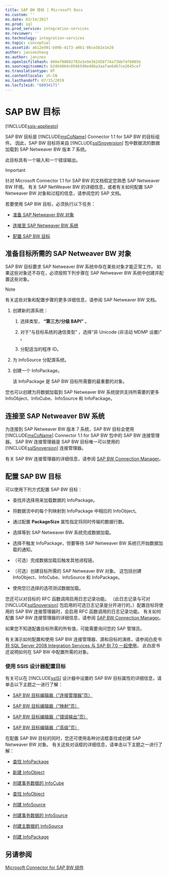 ```yaml
---
title: SAP BW 目标 | Microsoft Docs
ms.custom: ''
ms.date: 03/14/2017
ms.prod: sql
ms.prod_service: integration-services
ms.reviewer: ''
ms.technology: integration-services
ms.topic: conceptual
ms.assetid: a612ed91-b89b-4173-a0b1-0bce381e1e28
author: janinezhang
ms.author: janinez
ms.openlocfilehash: 688ef80602783a3e9e362d58f74a73bbf4f6085b
ms.sourcegitcommit: b2464064c0566590e486a3aafae6d67ce2645cef
ms.translationtype: HT
ms.contentlocale: zh-CN
ms.lasthandoff: 07/15/2019
ms.locfileid: "68034171"
---
```

# <a name="sap-bw-destination"></a>SAP BW 目标

[!INCLUDE[ssis-appliesto](../../includes/ssis-appliesto-ssvrpluslinux-asdb-asdw-xxx.md)]


  SAP BW 目标是 [!INCLUDE[msCoName](../../includes/msconame-md.md)] Connector 1.1 for SAP BW 的目标组件。 因此，SAP BW 目标将来自 [!INCLUDE[ssISnoversion](../../includes/ssisnoversion-md.md)] 包中数据流的数据加载到 SAP Netweaver BW 版本 7 系统。  
  
 此目标具有一个输入和一个错误输出。  
  
> [!IMPORTANT]  
>  针对 Microsoft Connector 1.1 for SAP BW 的文档假定您熟悉 SAP Netweaver BW 环境。 有关 SAP NetWeaver BW 的详细信息，或者有关如何配置 SAP Netweaver BW 对象和过程的信息，请参阅您的 SAP 文档。  
  
 若要使用 SAP BW 目标，必须执行以下任务：  
  
-   [准备 SAP Netweaver BW 对象](#bkmk_Prepare_Objects)  
  
-   [连接至 SAP Netweaver BW 系统](#bkmk_Connect_Database)  
  
-   [配置 SAP BW 目标](#bkmk_Configure_Destination)  
  
##  <a name="bkmk_Prepare_Objects"></a> 准备目标所需的 SAP Netweaver BW 对象  
 SAP BW 目标要求 SAP Netweaver BW 系统中存在某些对象才能正常工作。 如果这些对象还不存在，必须按照下列步骤在 SAP Netweaver BW 系统中创建并配置这些对象。  
  
> [!NOTE]  
>  有关这些对象和配置步骤的更多详细信息，请参阅 SAP Netweaver BW 文档。  
  
1.  创建新的源系统：  
  
    1.  选择类型， **“第三方/分级 BAPI”** 。  
  
    2.  对于“与目标系统的通信类型”  ，选择“非 Unicode (非活动 MDMP 设置)”  。  
  
    3.  分配适当的程序 ID。  
  
2.  为 InfoSource 分配源系统。  
  
3.  创建一个 InfoPackage。  
  
     该 InfoPackage 是 SAP BW 目标所需要的最重要的对象。  
  
 您也可以创建为将数据加载到 SAP Netweaver BW 系统提供支持所需要的更多 InfoObject、InfoCube、InfoSource 和 InfoPackage。  
  
##  <a name="bkmk_Connect_Database"></a> 连接至 SAP Netweaver BW 系统  
 为连接到 SAP Netweaver BW 版本 7 系统，SAP BW 目标会使用 [!INCLUDE[msCoName](../../includes/msconame-md.md)] Connector 1.1 for SAP BW 包中的 SAP BW 连接管理器。 SAP BW 连接管理器是 SAP BW 目标唯一可以使用的 [!INCLUDE[ssISnoversion](../../includes/ssisnoversion-md.md)] 连接管理器。  
  
 有关 SAP BW 连接管理器的详细信息，请参阅 [SAP BW Connection Manager](../../integration-services/connection-manager/sap-bw-connection-manager.md)。  
  
##  <a name="bkmk_Configure_Destination"></a> 配置 SAP BW 目标  
 可以使用下列方式配置 SAP BW 目标：  
  
-   查找并选择用来加载数据的 InfoPackage。  
  
-   将数据流中的每个列映射到 InfoPackage 中相应的 InfoObject。  
  
-   通过配置 **PackageSize** 属性指定将同时传输的数据行数。  
  
-   选择等到 SAP Netweaver BW 系统完成数据加载。  
  
-   选择不触发 InfoPackage，但要等待 SAP Netweaver BW 系统已开始数据加载的通知。  
  
-   （可选）完成数据加载后触发其他进程链。  
  
-   （可选）创建目标所需的 SAP Netweaver BW 对象。 这包括创建 InfoObject、InfoCube、InfoSource 和 InfoPackage。  
  
-   使用您已选择的选项测试数据加载。  
  
 您还可以对目标的 RFC 函数调用启用日志记录功能。 （此日志记录与可对 [!INCLUDE[ssISnoversion](../../includes/ssisnoversion-md.md)] 包启用的可选日志记录是分开进行的。）配置目标将使用的 SAP BW 连接管理器时，会启用 RFC 函数调用的日志记录功能。 有关如何配置 SAP BW 连接管理器的详细信息，请参阅 [SAP BW Connection Manager](../../integration-services/connection-manager/sap-bw-connection-manager.md)。  
  
 如果您不知道配置目标所需的所有值，可能需要询问您的 SAP 管理员。  
  
 有关演示如何配置和使用 SAP BW 连接管理器、源和目标的演练，请参阅白皮书 [将 SQL Server 2008 Integration Services 与 SAP BI 7.0 一起使用](https://go.microsoft.com/fwlink/?LinkID=137090)。 此白皮书还说明如何在 SAP BW 中配置所需的对象。  
  
### <a name="using-the-ssis-designer-to-configure-the-destination"></a>使用 SSIS 设计器配置目标  
 有关可以在 [!INCLUDE[ssIS](../../includes/ssis-md.md)] 设计器中设置的 SAP BW 目标属性的详细信息，请单击以下主题之一进行了解：  
  
-   [SAP BW 目标编辑器（“连接管理器”页）](../../integration-services/data-flow/sap-bw-destination-editor-connection-manager-page.md)  
  
-   [SAP BW 目标编辑器（“映射”页）](../../integration-services/data-flow/sap-bw-destination-editor-mappings-page.md)  
  
-   [SAP BW 目标编辑器（“错误输出”页）](../../integration-services/data-flow/sap-bw-destination-editor-error-output-page.md)  
  
-   [SAP BW 目标编辑器（“高级”页）](../../integration-services/data-flow/sap-bw-destination-editor-advanced-page.md)  
  
 在配置 SAP BW 目标的同时，您还可使用各种对话框查找或创建 SAP Netweaver BW 对象。 有关这些对话框的详细信息，请单击以下主题之一进行了解：  
  
-   [查找 InfoPackage](../../integration-services/data-flow/look-up-infopackage.md)  
  
-   [新建 InfoObject](../../integration-services/data-flow/create-new-infoobject.md)  
  
-   [创建事务数据的 InfoCube](../../integration-services/data-flow/create-infocube-for-transaction-data.md)  
  
-   [查找 InfoObject](../../integration-services/data-flow/look-up-infoobject.md)  
  
-   [创建 InfoSource](../../integration-services/data-flow/create-infosource.md)  
  
-   [创建事务数据的 InfoSource](../../integration-services/data-flow/create-infosource-for-transaction-data.md)  
  
-   [创建主数据的 InfoSource](../../integration-services/data-flow/create-infosource-for-master-data.md)  
  
-   [创建 InfoPackage](../../integration-services/data-flow/create-infopackage.md)  
  
## <a name="see-also"></a>另请参阅  
 [Microsoft Connector for SAP BW 组件](../../integration-services/microsoft-connector-for-sap-bw-components.md)  
  
  
